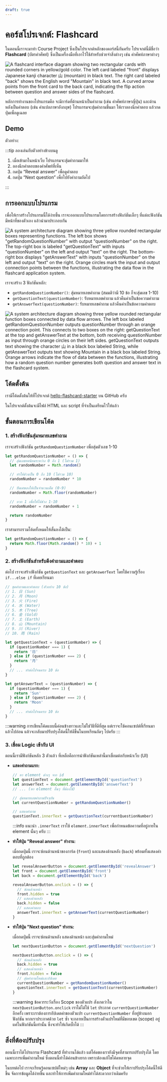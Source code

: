 ```yaml
---
draft: true
---
```


# คอร์สโปรเจกต์: Flashcard

ในตอนนี้เราจะมาทำ Course Project ซึ่งเป็นโปรเจกต์หลักของคอร์สนี้กันครับ โปรเจกต์นี้มีชื่อว่า **Flashcard** (บัตรคำศัพท์) ซึ่งเป็นเครื่องมือที่เอาไว้ใช้สำหรับช่วยจำสิ่งต่างๆ เช่น คำศัพท์ภาษาต่างๆ

![A flashcard interface diagram showing two rectangular cards with rounded corners in yellow/gold color. The left card labeled "front" displays Japanese kanji character 山 (mountain) in black text. The right card labeled "back" shows the English word "Mountain" in black text. A curved arrow points from the front card to the back card, indicating the flip action between question and answer sides of the flashcard.](https://im.dt.in.th/ipfs/bafybeibmeyy35zvnq7kxmd66sv3jxyyjbvuuytqyulpijplhncrgwsg6ha/image.webp)

หลักการทำงานของโปรแกรมคือ จะมีการ์ดที่ด้านหน้าเป็นคำถาม (เช่น คำศัพท์ภาษาญี่ปุ่น) และด้านหลังเป็นคำตอบ (เช่น คำแปลภาษาอังกฤษ) โปรแกรมจะสุ่มคำถามขึ้นมา ให้เราลองนึกคำตอบ แล้วกดปุ่มเพื่อดูเฉลย

## Demo

ตัวอย่าง:

<HtmlOutput src="/js/mini-projects/flashcard.html" :height="256" />

:::tip ลองเล่นกับตัวอย่างข้างบนดู

1.  เมื่อเข้ามาในหน้าเว็บ โปรแกรมจะสุ่มคำถามมาให้
2.  ลองนึกคำตอบของคำศัพท์ที่เห็น
3.  กดปุ่ม “Reveal answer” เพื่อดูคำตอบ
4.  กดปุ่ม “Next question” เพื่อไปยังคำถามถัดไป

:::

## การออกแบบโปรแกรม

เพื่อให้เราสร้างโปรแกรมนี้ได้ง่ายขึ้น เราจะออกแบบโปรแกรมโดยการสร้างฟังก์ชันเล็กๆ ที่แต่ละฟังก์ชันมีหน้าที่ของตัวเอง แล้วนำมาประกอบกัน

![A system architecture diagram showing three yellow rounded rectangular boxes representing functions. The left box shows "getRandomQuestionNumber" with output "questionNumber" on the right. The top-right box is labeled "getQuestionText" with inputs "questionNumber" on the left and output "text" on the right. The bottom-right box displays "getAnswerText" with inputs "questionNumber" on the left and output "text" on the right. Orange circles mark the input and output connection points between the functions, illustrating the data flow in the flashcard application system.](https://im.dt.in.th/ipfs/bafybeidldn5faur6rj4vf6e3w34czykgvsa5qxkvewpciah46quj6fzcua/image.webp)

เราจะสร้าง 3 ฟังก์ชันหลัก:

- `getRandomQuestionNumber()`: สุ่มหมายเลขคำถาม (สมมติว่ามี 10 ข้อ ก็จะสุ่มเลข 1-10)
- `getQuestionText(questionNumber)`: รับหมายเลขคำถาม แล้วคืนค่าเป็นข้อความคำถาม
- `getAnswerText(questionNumber)`: รับหมายเลขคำถาม แล้วคืนค่าเป็นข้อความคำตอบ

![A system architecture diagram showing three yellow rounded rectangular function boxes connected by data flow arrows. The left box labeled getRandomQuestionNumber outputs questionNumber through an orange connection point. This connects to two boxes on the right: getQuestionText at the top and getAnswerText at the bottom, both receiving questionNumber as input through orange circles on their left sides. getQuestionText outputs text showing the character 山 in a black box labeled String, while getAnswerText outputs text showing Mountain in a black box labeled String. Orange arrows indicate the flow of data between the functions, illustrating how a random question number generates both question and answer text in the flashcard system.](https://im.dt.in.th/ipfs/bafybeibgnpeblj23sjtu3dxoggjyvhszs3mmyu2zwe6jrr2krloxpmcleq/image.webp)

## โค้ดตั้งต้น

เรามีโค้ดตั้งต้นให้ที่โปรเจกต์ [hello-flashcard-starter](https://github.com/wonderfulsoftware/hello-flashcard-starter/blob/master/index.html) บน GitHub ครับ

ในโปรเจกต์ตั้งต้นจะมีไฟล์ HTML และ script ที่จำเป็นเตรียมไว้ให้แล้ว

## ขั้นตอนการเขียนโค้ด

### 1. สร้างฟังก์ชันสุ่มหมายเลขคำถาม

เราจะสร้างฟังก์ชัน `getRandomQuestionNumber` เพื่อสุ่มตัวเลข 1-10

```js
let getRandomQuestionNumber = () => {
  // สุ่มเลขทศนิยมระหว่าง 0 ถึง 1 (ไม่รวม 1)
  let randomNumber = Math.random()

  // ทำให้ช่วงเป็น 0 ถึง 10 (ไม่รวม 10)
  randomNumber = randomNumber * 10

  // ปัดเศษลงให้เป็นจำนวนเต็ม (0-9)
  randomNumber = Math.floor(randomNumber)

  // บวก 1 เพื่อให้ได้ช่วง 1-10
  randomNumber = randomNumber + 1

  return randomNumber
}
```

เราสามารถรวมโค้ดทั้งหมดให้สั้นลงได้เป็น:

```js
let getRandomQuestionNumber = () => {
  return Math.floor(Math.random() * 10) + 1
}
```

### 2. สร้างฟังก์ชันสำหรับดึงคำถามและคำตอบ

ต่อไป เราจะสร้างฟังก์ชัน `getQuestionText` และ `getAnswerText` โดยใช้ความรู้เรื่อง `if...else if` ที่เคยเรียนมา

```js
// ชุดคำถามและคำตอบ (ตัวอย่าง 10 ข้อ)
// 1. 日 (Sun)
// 2. 月 (Moon)
// 3. 火 (Fire)
// 4. 水 (Water)
// 5. 木 (Tree)
// 6. 金 (Gold)
// 7. 土 (Earth)
// 8. 山 (Mountain)
// 9. 川 (River)
// 10. 雨 (Rain)

let getQuestionText = (questionNumber) => {
  if (questionNumber === 1) {
    return '日'
  } else if (questionNumber === 2) {
    return '月'
  }
  // ... ทำต่อไปจนครบ 10 ข้อ
}

let getAnswerText = (questionNumber) => {
  if (questionNumber === 1) {
    return 'Sun'
  } else if (questionNumber === 2) {
    return 'Moon'
  }
  // ... ทำต่อไปจนครบ 10 ข้อ
}
```

:::warning
การเขียนโค้ดแบบนี้ค่อนข้างยาวและไม่ใช่วิธีที่ดีที่สุด แต่เราจะใช้คอนเซปต์ที่เรียนมาแล้วไปก่อน แล้วจะกลับมาปรับปรุงโค้ดนี้ให้ดีขึ้นในบทเรียนถัดๆ ไปครับ
:::

### 3. เชื่อม Logic เข้ากับ UI

ตอนนี้เรามีฟังก์ชันหลัก 3 ตัวแล้ว ที่เหลือคือการนำฟังก์ชันเหล่านี้มาเชื่อมต่อกับหน้าเว็บ (UI)

- **แสดงคำถามแรก:**

  ```js
  // หา element ต่างๆ จาก id
  let questionText = document.getElementById('questionText')
  let answerText = document.getElementById('answerText')
  // ... (หา element อื่นๆ ที่ต้องใช้)

  // สุ่มหมายเลขคำถามปัจจุบัน
  let currentQuestionNumber = getRandomQuestionNumber()

  // แสดงคำถาม
  questionText.innerText = getQuestionText(currentQuestionNumber)
  ```

  :::info แนะนำ `.innerText`
  เราใช้ `element.innerText` เพื่อกำหนดข้อความที่อยู่ภายใน element นั้นๆ ครับ
  :::

- **ทำให้ปุ่ม "Reveal answer" ทำงาน:**

  เมื่อกดปุ่มนี้ เราจะซ่อนด้านหน้าของการ์ด (`front`) และแสดงด้านหลัง (`back`) พร้อมทั้งแสดงคำตอบที่ถูกต้อง

  ```js
  let revealAnswerButton = document.getElementById('revealAnswer')
  let front = document.getElementById('front')
  let back = document.getElementById('back')

  revealAnswerButton.onclick = () => {
    // ซ่อนด้านหน้า
    front.hidden = true
    // แสดงด้านหลัง
    back.hidden = false
    // แสดงคำตอบ
    answerText.innerText = getAnswerText(currentQuestionNumber)
  }
  ```

- **ทำให้ปุ่ม "Next question" ทำงาน:**

  เมื่อกดปุ่มนี้ เราจะซ่อนด้านหลัง แสดงด้านหน้า และสุ่มคำถามใหม่

  ```js
  let nextQuestionButton = document.getElementById('nextQuestion')

  nextQuestionButton.onclick = () => {
    // ซ่อนด้านหลัง
    back.hidden = true
    // แสดงด้านหน้า
    front.hidden = false
    // สุ่มคำถามใหม่และอัปเดต
    currentQuestionNumber = getRandomQuestionNumber()
    questionText.innerText = getQuestionText(currentQuestionNumber)
  }
  ```

  :::warning ข้อควรระวังเรื่อง Scope ของตัวแปร
  สังเกตว่าใน `nextQuestionButton.onclick` เราไม่ได้ใช้ `let` ประกาศ `currentQuestionNumber` อีกครั้ง เพราะเราต้องการอัปเดตค่าของตัวแปร `currentQuestionNumber` ที่อยู่ข้างนอกฟังก์ชัน หากเราประกาศด้วย `let` ซ้ำ จะกลายเป็นการสร้างตัวแปรใหม่ที่มีขอบเขต (scope) อยู่แค่ในฟังก์ชันนี้เท่านั้น ซึ่งจะทำให้เกิดบั๊กได้
  :::

## สิ่งที่ต้องปรับปรุง

ตอนนี้เราได้โปรแกรม Flashcard ที่ทำงานได้แล้ว แต่โค้ดของเรายังมีจุดที่สามารถปรับปรุงได้ โดยเฉพาะการเพิ่มคำถามใหม่ ซึ่งตอนนี้ทำได้ค่อนข้างยาก เพราะต้องแก้ไขโค้ดหลายจุด

ในบทต่อไป เราจะเรียนรู้คอนเซปต์ใหม่ๆ เช่น **Array** และ **Object** ที่จะช่วยให้เราปรับปรุงโค้ดนี้ให้ดีขึ้น จัดการข้อมูลได้ง่ายขึ้น และทำให้การเพิ่มคำถามใหม่ทำได้สะดวกกว่าเดิมครับ
